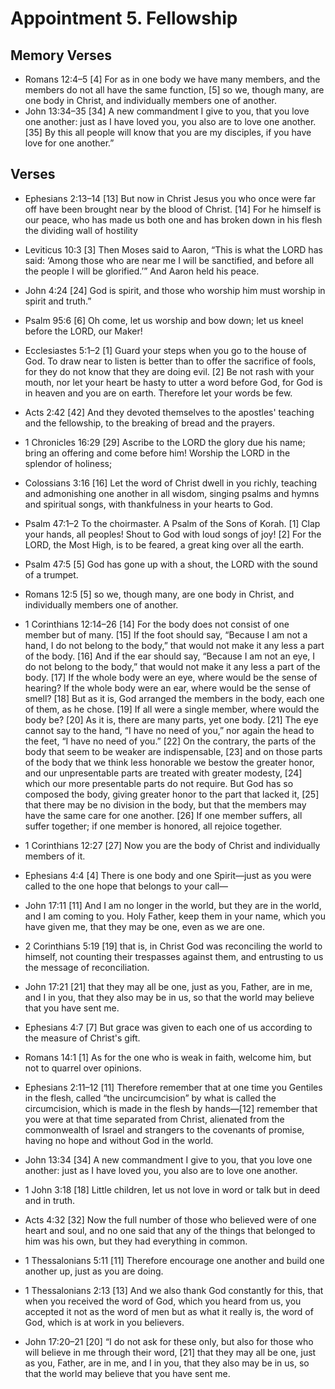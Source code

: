 #  Appointment 5. Fellowship

## Memory Verses
- Romans 12:4–5   [4] For as in one body we have many members, and the members do not all have the same function, [5] so we, though many, are one body in Christ, and individually members one of another. 
- John 13:34–35   [34] A new commandment I give to you, that you love one another: just as I have loved you, you also are to love one another. [35] By this all people will know that you are my disciples, if you have love for one another.” 

## Verses
- Ephesians 2:13–14   [13] But now in Christ Jesus you who once were far off have been brought near by the blood of Christ. [14] For he himself is our peace, who has made us both one and has broken down in his flesh the dividing wall of hostility 
- Leviticus 10:3   [3] Then Moses said to Aaron, “This is what the LORD has said: ‘Among those who are near me I will be sanctified, and before all the people I will be glorified.’” And Aaron held his peace. 
- John 4:24   [24] God is spirit, and those who worship him must worship in spirit and truth.” 
- Psalm 95:6     [6] Oh come, let us worship and bow down;
        let us kneel before the LORD, our Maker!
     
- Ecclesiastes 5:1–2   [1] Guard your steps when you go to the house of God. To draw near to listen is better than to offer the sacrifice of fools, for they do not know that they are doing evil. [2] Be not rash with your mouth, nor let your heart be hasty to utter a word before God, for God is in heaven and you are on earth. Therefore let your words be few. 
- Acts 2:42   [42] And they devoted themselves to the apostles' teaching and the fellowship, to the breaking of bread and the prayers. 
- 1 Chronicles 16:29     [29] Ascribe to the LORD the glory due his name;
        bring an offering and come before him!
    Worship the LORD in the splendor of holiness;
     
- Colossians 3:16   [16] Let the word of Christ dwell in you richly, teaching and admonishing one another in all wisdom, singing psalms and hymns and spiritual songs, with thankfulness in your hearts to God. 
- Psalm 47:1–2 To the choirmaster. A Psalm of the Sons of Korah.     [1] Clap your hands, all peoples!
        Shout to God with loud songs of joy!
    [2] For the LORD, the Most High, is to be feared,
        a great king over all the earth.
     
- Psalm 47:5     [5] God has gone up with a shout,
        the LORD with the sound of a trumpet.
     
- Romans 12:5   [5] so we, though many, are one body in Christ, and individually members one of another. 
- 1 Corinthians 12:14–26   [14] For the body does not consist of one member but of many. [15] If the foot should say, “Because I am not a hand, I do not belong to the body,” that would not make it any less a part of the body. [16] And if the ear should say, “Because I am not an eye, I do not belong to the body,” that would not make it any less a part of the body. [17] If the whole body were an eye, where would be the sense of hearing? If the whole body were an ear, where would be the sense of smell? [18] But as it is, God arranged the members in the body, each one of them, as he chose. [19] If all were a single member, where would the body be? [20] As it is, there are many parts, yet one body.   [21] The eye cannot say to the hand, “I have no need of you,” nor again the head to the feet, “I have no need of you.” [22] On the contrary, the parts of the body that seem to be weaker are indispensable, [23] and on those parts of the body that we think less honorable we bestow the greater honor, and our unpresentable parts are treated with greater modesty, [24] which our more presentable parts do not require. But God has so composed the body, giving greater honor to the part that lacked it, [25] that there may be no division in the body, but that the members may have the same care for one another. [26] If one member suffers, all suffer together; if one member is honored, all rejoice together. 
- 1 Corinthians 12:27   [27] Now you are the body of Christ and individually members of it. 
- Ephesians 4:4   [4] There is one body and one Spirit—just as you were called to the one hope that belongs to your call— 
- John 17:11   [11] And I am no longer in the world, but they are in the world, and I am coming to you. Holy Father, keep them in your name, which you have given me, that they may be one, even as we are one. 
- 2 Corinthians 5:19   [19] that is, in Christ God was reconciling the world to himself, not counting their trespasses against them, and entrusting to us the message of reconciliation. 
- John 17:21   [21] that they may all be one, just as you, Father, are in me, and I in you, that they also may be in us, so that the world may believe that you have sent me. 
- Ephesians 4:7   [7] But grace was given to each one of us according to the measure of Christ's gift. 
- Romans 14:1   [1] As for the one who is weak in faith, welcome him, but not to quarrel over opinions. 
- Ephesians 2:11–12   [11] Therefore remember that at one time you Gentiles in the flesh, called “the uncircumcision” by what is called the circumcision, which is made in the flesh by hands—[12] remember that you were at that time separated from Christ, alienated from the commonwealth of Israel and strangers to the covenants of promise, having no hope and without God in the world. 
- John 13:34   [34] A new commandment I give to you, that you love one another: just as I have loved you, you also are to love one another. 
- 1 John 3:18   [18] Little children, let us not love in word or talk but in deed and in truth. 
- Acts 4:32   [32] Now the full number of those who believed were of one heart and soul, and no one said that any of the things that belonged to him was his own, but they had everything in common. 
- 1 Thessalonians 5:11   [11] Therefore encourage one another and build one another up, just as you are doing. 
- 1 Thessalonians 2:13   [13] And we also thank God constantly for this, that when you received the word of God, which you heard from us, you accepted it not as the word of men but as what it really is, the word of God, which is at work in you believers. 
- John 17:20–21   [20] “I do not ask for these only, but also for those who will believe in me through their word, [21] that they may all be one, just as you, Father, are in me, and I in you, that they also may be in us, so that the world may believe that you have sent me. 
